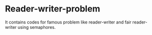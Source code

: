 # Reader-writer-problem
It contains codes for famous problem like reader-writer and fair reader-writer using semaphores. 
